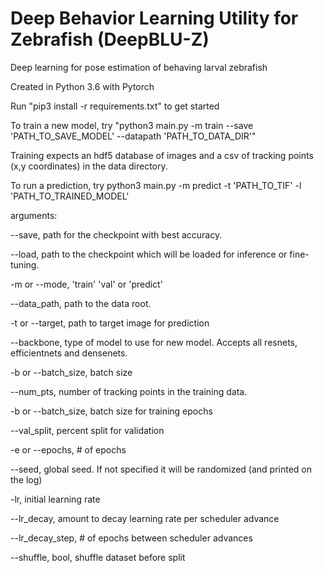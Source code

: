 # Deep Behavior Learning Utility for Zebrafish (DeepBLU-Z)
Deep learning for pose estimation of behaving larval zebrafish

Created in Python 3.6 with Pytorch

Run "pip3 install -r requirements.txt" to get started

To train a new model, try "python3 main.py -m train --save 'PATH_TO_SAVE_MODEL' --datapath 'PATH_TO_DATA_DIR'"

Training expects an hdf5 database of images and a csv of tracking points (x,y coordinates) in the data directory.

To run a prediction, try python3 main.py -m predict -t 'PATH_TO_TIF' -l 'PATH_TO_TRAINED_MODEL'

arguments:

--save, path for the checkpoint with best accuracy.

--load, path to the checkpoint which will be loaded for inference or fine-tuning.

-m or --mode, 'train' 'val' or 'predict'

--data_path, path to the data root.

-t or --target, path to target image for prediction

--backbone, type of model to use for new model. Accepts all resnets, efficientnets and densenets.

-b or --batch_size, batch size

--num_pts, number of tracking points in the training data.

-b or --batch_size, batch size for training epochs

--val_split, percent split for validation

-e or --epochs, # of epochs

--seed, global seed. If not specified it will be randomized (and printed on the log)

-lr, initial learning rate

--lr_decay, amount to decay learning rate per scheduler advance

--lr_decay_step, # of epochs between scheduler advances

--shuffle, bool, shuffle dataset before split